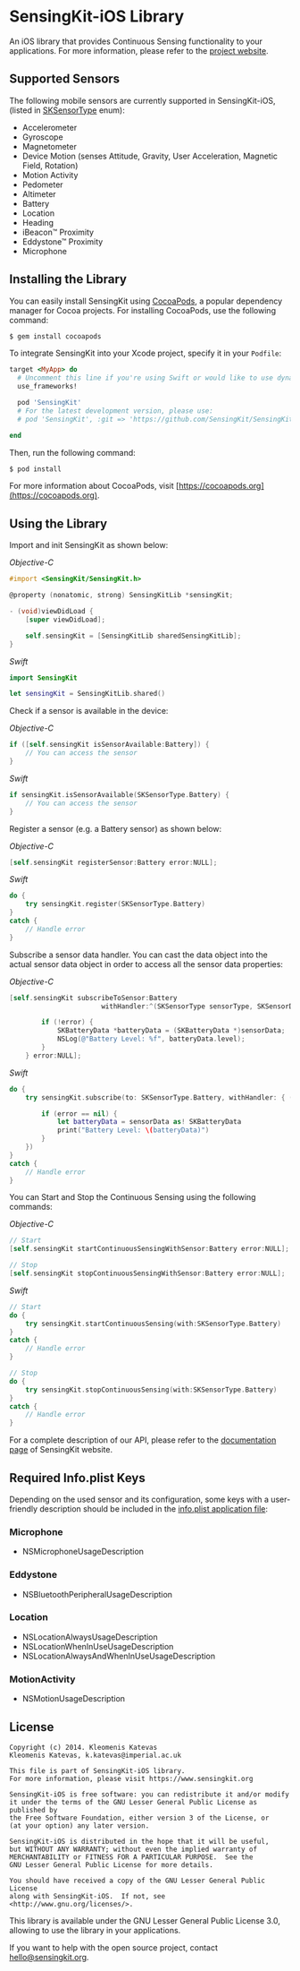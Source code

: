 # SensingKit-iOS Library

An iOS library that provides Continuous Sensing functionality to your applications. For more information, please refer to the [project website](https://www.sensingkit.org).


## Supported Sensors

The following mobile sensors are currently supported in SensingKit-iOS, (listed in [SKSensorType](SensingKit/SKSensorType.h) enum):

- Accelerometer
- Gyroscope
- Magnetometer
- Device Motion (senses Attitude, Gravity, User Acceleration, Magnetic Field, Rotation)
- Motion Activity
- Pedometer
- Altimeter
- Battery
- Location
- Heading
- iBeacon™ Proximity
- Eddystone™ Proximity
- Microphone


## Installing the Library

You can easily install SensingKit using [CocoaPods](https://cocoapods.org), a popular dependency manager for Cocoa projects. For installing CocoaPods, use the following command:

```bash
$ gem install cocoapods
```

To integrate SensingKit into your Xcode project, specify it in your `Podfile`:

```ruby
target <MyApp> do
  # Uncomment this line if you're using Swift or would like to use dynamic frameworks
  use_frameworks!

  pod 'SensingKit'
  # For the latest development version, please use:
  # pod 'SensingKit', :git => 'https://github.com/SensingKit/SensingKit-iOS.git', :branch => 'next'

end
```

Then, run the following command:

```bash
$ pod install
```

For more information about CocoaPods, visit [https://cocoapods.org](https://cocoapods.org).


## Using the Library

Import and init SensingKit as shown below:

*Objective-C*
```objectivec
#import <SensingKit/SensingKit.h>

@property (nonatomic, strong) SensingKitLib *sensingKit;

- (void)viewDidLoad {
    [super viewDidLoad];

    self.sensingKit = [SensingKitLib sharedSensingKitLib];
}
```

*Swift*
```swift
import SensingKit

let sensingKit = SensingKitLib.shared()
```


Check if a sensor is available in the device:

*Objective-C*
```objectivec
if ([self.sensingKit isSensorAvailable:Battery]) {
    // You can access the sensor
}
```

*Swift*
```swift
if sensingKit.isSensorAvailable(SKSensorType.Battery) {
    // You can access the sensor
}
```


Register a sensor (e.g. a Battery sensor) as shown below:

*Objective-C*
```objectivec
[self.sensingKit registerSensor:Battery error:NULL];
```

*Swift*
```swift
do {
    try sensingKit.register(SKSensorType.Battery)
}
catch {
    // Handle error
}
```


Subscribe a sensor data handler. You can cast the data object into the actual sensor data object in order to access all the sensor data properties:

*Objective-C*
```objectivec
[self.sensingKit subscribeToSensor:Battery
                       withHandler:^(SKSensorType sensorType, SKSensorData *sensorData, NSError *error) {

        if (!error) {
            SKBatteryData *batteryData = (SKBatteryData *)sensorData;
            NSLog(@"Battery Level: %f", batteryData.level);
        }
    } error:NULL];
```

*Swift*
```swift
do {
    try sensingKit.subscribe(to: SKSensorType.Battery, withHandler: { (sensorType, sensorData, error) in

        if (error == nil) {
            let batteryData = sensorData as! SKBatteryData
            print("Battery Level: \(batteryData)")
        }
    })
}
catch {
    // Handle error
}
```


You can Start and Stop the Continuous Sensing using the following commands:

*Objective-C*
```objectivec
// Start
[self.sensingKit startContinuousSensingWithSensor:Battery error:NULL];

// Stop
[self.sensingKit stopContinuousSensingWithSensor:Battery error:NULL];
```

*Swift*
```swift
// Start
do {
    try sensingKit.startContinuousSensing(with:SKSensorType.Battery)
}
catch {
    // Handle error
}

// Stop
do {
    try sensingKit.stopContinuousSensing(with:SKSensorType.Battery)
}
catch {
    // Handle error
}
```


For a complete description of our API, please refer to the [documentation page](https://www.sensingkit.org/documentation/ios/) of SensingKit website.


## Required Info.plist Keys

Depending on the used sensor and its configuration, some keys with a user-friendly description should be included in the [info.plist application file](https://developer.apple.com/library/archive/documentation/General/Reference/InfoPlistKeyReference/Articles/AboutInformationPropertyListFiles.html):

### Microphone
- NSMicrophoneUsageDescription

### Eddystone
- NSBluetoothPeripheralUsageDescription

### Location
- NSLocationAlwaysUsageDescription
- NSLocationWhenInUseUsageDescription
- NSLocationAlwaysAndWhenInUseUsageDescription

### MotionActivity
- NSMotionUsageDescription


## License

```
Copyright (c) 2014. Kleomenis Katevas
Kleomenis Katevas, k.katevas@imperial.ac.uk

This file is part of SensingKit-iOS library.
For more information, please visit https://www.sensingkit.org

SensingKit-iOS is free software: you can redistribute it and/or modify
it under the terms of the GNU Lesser General Public License as published by
the Free Software Foundation, either version 3 of the License, or
(at your option) any later version.

SensingKit-iOS is distributed in the hope that it will be useful,
but WITHOUT ANY WARRANTY; without even the implied warranty of
MERCHANTABILITY or FITNESS FOR A PARTICULAR PURPOSE.  See the
GNU Lesser General Public License for more details.

You should have received a copy of the GNU Lesser General Public License
along with SensingKit-iOS.  If not, see <http://www.gnu.org/licenses/>.
```

This library is available under the GNU Lesser General Public License 3.0, allowing to use the library in your applications.

If you want to help with the open source project, contact hello@sensingkit.org.
